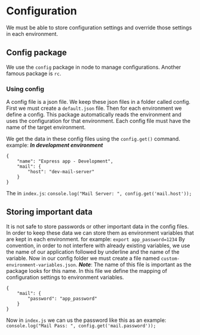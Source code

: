 # Configuration

We must be able to store configuration settings and override those settings in each environment.

## Config package

We use the `config` package in node to manage configurations. Another famous package is `rc`.

### Using config

A config file is a json file. We keep these json files in a folder called config.
First we must create a `default.json` file. Then for each environment we define a config. This package automatically reads the environment and uses the configuration for that environment. Each config file must have the name of the target environment.

We get the data in these config files using the `config.get()` command.
example:
***In development environment***

```
{
    "name": "Express app - Development",
    "mail": {
        "host": "dev-mail-server"
    }
}
```

The in `index.js`:
`console.log("Mail Server: ", config.get('mail.host'));`

## Storing important data

It is not safe to store passwords or other important data in the config files. In order to keep these data we can store them as environment variables that are kept in each environment.
for example:
`export app_password=1234`
By convention, in order to not interfere with already existing variables, we use the name of our application followed by underline and the name of the variable.
Now in our config folder we must create a file named `custom-environment-variables.json`.
***Note***: The name of this file is important as the package looks for this name.
In this file we define the mapping of configuration settings to environment variables.

```
{
    "mail": {
        "password": "app_password"
    }
}
```

Now in `index.js` we can us the password like this as an example:
`console.log("Mail Pass: ", config.get('mail.password'));`
